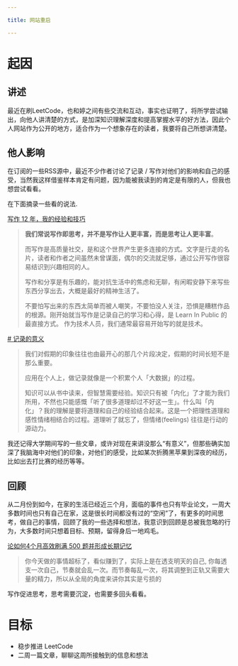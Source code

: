 ```yaml
---

title: 网站重启

---
```


# 起因

## 讲述
最近在刷LeetCode，也和婷之间有些交流和互动，事实也证明了，将所学尝试输出，向他人讲清楚的方式，是加深知识理解深度和提高掌握水平的好方法，因此个人网站作为公开的地方，适合作为一个想象存在的读者，我要将自己所想讲清楚。

## 他人影响
在订阅的一些RSS源中，最近不少作者讨论了记录 / 写作对他们的影响和自己的感受，当然我这样借鉴样本肯定有问题，因为能被我读到的肯定是有限的人，但我也想尝试看看。

在下面摘录一些看的说法.

[写作 12 年，我的经验和技巧](https://catcoding.me/p/writing-for-joy/)
> **我们常说写作即思考，并不是写作让人更丰富，而是思考让人更丰富**。
> 
>而写作是高质量社交，是和这个世界产生更多连接的方式。文字是行走的名片，读者和作者之间虽然未曾谋面，偶尔的交流就足够，通过公开写作很容易结识到兴趣相同的人。
> 
>写作和分享是有乐趣的，能对抗生活中的焦虑和无聊，有闲暇安静下来写些东西分享出去，大概是最好的精神生活了。
>
>不要怕写出来的东西太简单而被人嘲笑，不要怕没人关注，恐惧是糟糕作品的根源。刚开始就当写作是记录自己的学习和心得，是 Learn In Public 的最直接方式。 作为技术人员，我们通常最容易开始写的就是技术。

[# 记录的意义](https://weichen.blog/journaling)
>我们对假期的印象往往也由最开心的那几个片段决定，假期的时间长短不是那么重要。
>
>应用在个人上，做记录就像是一个积累个人「大数据」的过程。
>
>知识可以从书中读来，但智慧需要经验。知识只有被「内化」了才能为我们所用，不然也只能感慨「听了很多道理却过不好这一生」。什么叫「内化」？我的理解是要将道理和自己的经验结合起来。这是一个把理性道理和感性情绪相结合的过程。道理听了就忘了，但情绪(feelings) 往往是行动的源动力。

我还记得大学期间写的一些文章，或许对现在来讲没那么“有意义”，但那些确实加深了我脑海中对他们的印象，对他们的感受，比如某次折腾黑苹果到深夜的经历，比如出去打比赛的经历等等。

## 回顾
从二月份到如今，在家的生活已经近三个月，面临的事件也只有毕业论文，一周大多数时间也只有自己在家，这是很长时间都没有过的“空闲”了，有更多的时间思考，做自己的事情，回顾了我的一些选择和想法，我意识到回顾是总被我忽略的行为，大多数时间只想着目标、预期，留得身后一地鸡毛。

[论如何4个月高效刷满 500 题并形成长期记忆](https://leetcode-cn.com/circle/discuss/jq9Zke/)
>你今天做的事情超标了，看似赚到了，实际上是在透支明天的自己, 你每透支一次自己，节奏就会乱一次。而节奏每乱一次，将其调整到正轨又需要大量的精力，所以从全局的角度来讲你其实是亏损的

写作促进思考，思考需要沉淀，也需要多回头看看。

# 目标

- 稳步推进 LeetCode
- 二周一篇文章，聊聊这周所接触到的信息和想法